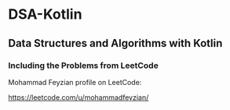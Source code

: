 # DSA-Kotlin
## Data Structures and Algorithms with Kotlin
### Including the Problems from LeetCode

Mohammad Feyzian profile on LeetCode:

https://leetcode.com/u/mohammadfeyzian/